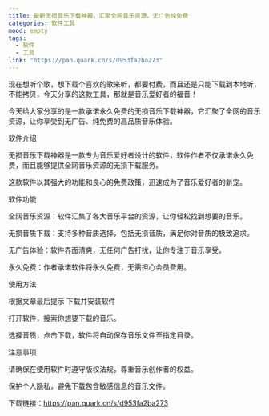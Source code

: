 ```yaml
---
title: 最新无损音乐下载神器，汇聚全网音乐资源，无广告纯免费
categories: 软件工具
mood: empty
tags:
  - 软件
  - 工具
link: "https://pan.quark.cn/s/d953fa2ba273"
---
```


现在想听个歌，想下载个喜欢的歌来听，都要付费，而且还是只能下载到本地听，不能拷贝，今天分享的这款工具，那就是音乐爱好者的福音！

今天给大家分享的是一款承诺永久免费的无损音乐下载神器，它汇聚了全网的音乐资源，让你享受到无广告、纯免费的高品质音乐体验。

软件介绍

无损音乐下载神器是一款专为音乐爱好者设计的软件，软件作者不仅承诺永久免费，而且能够提供全网音乐资源的无损下载服务。

这款软件以其强大的功能和良心的免费政策，迅速成为了音乐爱好者的新宠。

软件功能

全网音乐资源：软件汇集了各大音乐平台的资源，让你轻松找到想要的音乐。

无损音质下载：支持多种音质选择，包括无损音质，满足你对音质的极致追求。

无广告体验：软件界面清爽，无任何广告打扰，让你专注于音乐享受。

永久免费：作者承诺软件将永久免费，无需担心会员费用。

使用方法

根据文章最后提示 下载并安装软件

打开软件，搜索你想要下载的音乐。

选择音质，点击下载，软件将自动保存音乐文件至指定目录。

注意事项

请确保在使用软件时遵守版权法规，尊重音乐创作者的权益。

保护个人隐私，避免下载包含敏感信息的音乐文件。

下载链接：https://pan.quark.cn/s/d953fa2ba273








